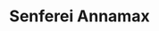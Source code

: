---
title: "Senferei Annamax"
url: /bad-goisern-am-hallstaettersee/senferei-annamax/
shop: Lebensmittel
---